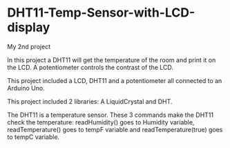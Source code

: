 # DHT11-Temp-Sensor-with-LCD-display
My 2nd project 


In this project a DHT11 will get the temperature of the room and print it on the LCD. A potentiometer controls the contrast of the LCD.

This project included a LCD, DHT11 and a potentiometer all connected to an Arduino Uno.

This project included 2 libraries: A LiquidCrystal and DHT.

The DHT11 is a temperature sensor. These 3 commands make the DHT11 check the temperature: readHumidity() goes to Humidity variable, readTemperature() goes to tempF variable and readTemperature(true) goes to tempC variable.
